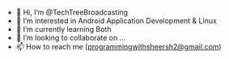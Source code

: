 - 👋 Hi, I’m @TechTreeBroadcasting
- 👀 I’m interested in Android Application Development & Linux
- 🌱 I’m currently learning Both
- 💞️ I’m looking to collaborate on ...
- 📫 How to reach me (programmingwithsheersh2@gmail.com)

<!---
TechTreeBroadcasting/TechTreeBroadcasting is a ✨ special ✨ repository because its `README.md` (this file) appears on your GitHub profile.
You can click the Preview link to take a look at your changes.
--->
